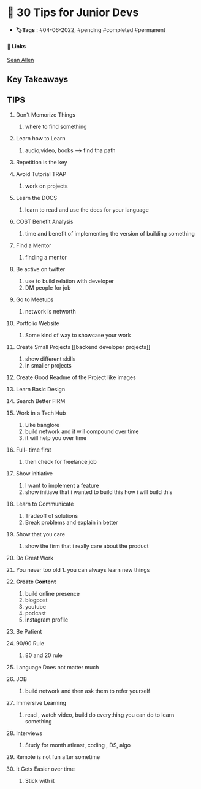 # 📑 30 Tips for Junior Devs

- **🏷️Tags** : #04-06-2022,  #pending #completed #permanent

#### 🔗 Links
[Sean Allen](https://www.youtube.com/watch?v=jZ_BzV0DA58&ab_channel=SeanAllen)

## Key Takeaways

## TIPS
1. Don't Memorize Things
	1. where to find something
2. Learn how to Learn
	1. audio,video, books --> find tha path
3. Repetition is the key
4. Avoid Tutorial TRAP
	1. work on projects
5. Learn the DOCS
	1. learn to read and use the docs for your language
6. COST Benefit Analysis
	1. time and benefit of implementing the version of building something
7. Find a Mentor 
	1. finding a mentor 
8. Be active on twitter 
	1. use to build relation with developer
	2. DM people for job
9. Go to Meetups 
	1. network is networth
10. Portfolio Website 
	1. Some kind of way to showcase your work
11. Create Small Projects  [[backend developer projects]]
	1. show different skills 
	2. in smaller projects
12. Create Good Readme of the Project like images 
13. Learn Basic Design
14. Search Better FIRM
15. Work in a Tech Hub
	1. Like banglore 
	2. build network and it will compound over time 
	3. it will help you over time
16. Full- time first
	1. then check for freelance job
17. Show initiative
	1. I want to implement a feature
	2. show initiave that i wanted to build this how i will build this

18. Learn to Communicate
	1. Tradeoff of solutions
	2. Break problems and explain in better 
19. Show that you care
	1. show the firm that i really care about the product
20. Do Great Work
21.  You never too old 
	1. you can always learn new things
22. **Create Content**
	1. build online presence
	2. blogpost
	3. youtube
	4. podcast
	5. instagram profile 

23. Be Patient
24. 90/90 Rule 
	1. 80 and 20 rule 
25. Language Does not matter much
26. JOB
	1. build network and then ask them to refer yourself
27. Immersive Learning
	1. read , watch video, build do everything you can do to learn something
28. Interviews
	1. Study for month atleast, coding , DS, algo
29. Remote is not fun after sometime
30. It Gets Easier over time 
	1. Stick with it 







